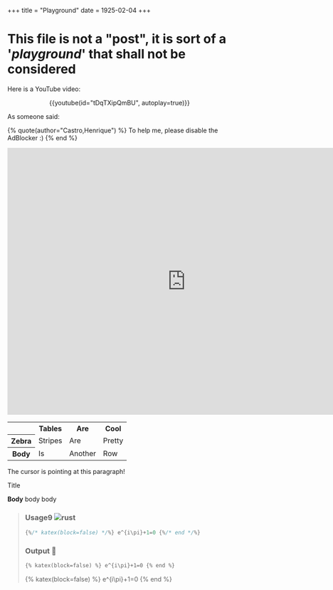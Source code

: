 +++
title = "Playground"
date = 1925-02-04
+++

# This file is not a "post", it is sort of a '*playground*' that shall not be considered

Here is a YouTube video:
<center>
{{youtube(id="tDqTXipQmBU", autoplay=true)}}
</center>

As someone said:

{% quote(author="Castro,Henrique") %}
To help me, please disable the AdBlocker :)
{% end %}

<center>
 <iframe src="https://streamtape.com/e/mDla4pJ2VlIbazO/" width="800" height="600" allowfullscreen allowtransparency allow="autoplay" scrolling="no" frameborder="0">
 </iframe>
</center>






<table>
  <tr>
    <th></th>
    <th>Tables</th>
    <th>Are</th>
    <th>Cool</th>
  </tr>
  <tr>
    <th>Zebra</th>
    <td>Stripes</td>
    <td>Are</td>
    <td>Pretty</td>
  </tr>
  <tr>
    <th>Body</th>
    <td>Is</td>
    <td>Another</td>
    <td>Row</td>
  </tr>
</table>
<p style="cursor: url(https://raw.githubusercontent.com/riggraz/no-style-please/master/logo.png), context-menu;">The cursor is pointing at this paragraph!</p>
<nb-admonition type="tip" role="group" aria-labelledby="admonition_1">
    <nb-admonition-title id="admonition_1">
        Title
    </nb-admonition-title>
    <p>
    	<b>Body</b> body body
    </p>
</nb-admonition>


>### Usage  ![rust](/rust-16x16-en.png)
>```rs
>{%/* katex(block=false) */%} e^{i\pi}+1=0 {%/* end */%}
>```
>### Output 
>```html
>{% katex(block=false) %} e^{i\pi}+1=0 {% end %}
>```
>{% katex(block=false) %} e^{i\pi}+1=0 {% end %}

  <div class="box-purple">
